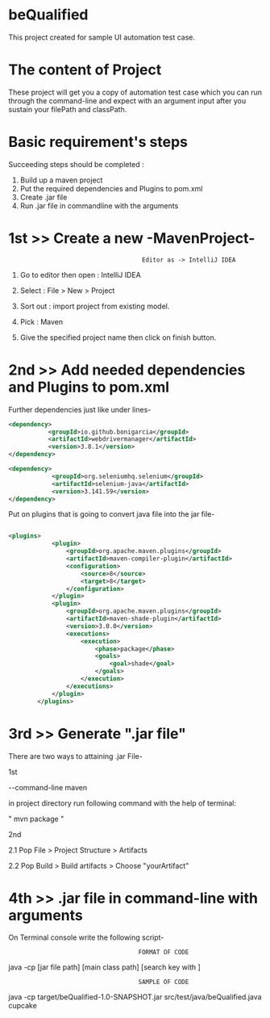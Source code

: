 # beQualifiedThis project created for sample UI automation test case.# The content of ProjectThese project will get you a copy of automation test case which you can run through the command-line and expectwith an argument input after you sustain your filePath and classPath.# Basic requirement's stepsSucceeding steps should be completed :1) Build up a maven project 2) Put the required dependencies and Plugins to pom.xml3) Create .jar file4) Run .jar file in commandline with the arguments# 1st >> Create a new -MavenProject-                                         Editor as -> IntelliJ IDEA 1. Go to editor then open : IntelliJ IDEA2. Select : File > New > Project 3. Sort out : import project from existing model.4. Pick : Maven 5. Give the specified project name then click on finish button.     # 2nd >> Add needed dependencies and Plugins to pom.xmlFurther dependencies just like under lines-````xml<dependency>           <groupId>io.github.bonigarcia</groupId>           <artifactId>webdrivermanager</artifactId>           <version>3.8.1</version></dependency>````````xml<dependency>            <groupId>org.seleniumhq.selenium</groupId>            <artifactId>selenium-java</artifactId>            <version>3.141.59</version></dependency>````Put on plugins that is going to convert java file into the jar file-````xml<plugins>            <plugin>                <groupId>org.apache.maven.plugins</groupId>                <artifactId>maven-compiler-plugin</artifactId>                <configuration>                    <source>8</source>                    <target>8</target>                </configuration>            </plugin>            <plugin>                <groupId>org.apache.maven.plugins</groupId>                <artifactId>maven-shade-plugin</artifactId>                <version>3.0.0</version>                <executions>                    <execution>                        <phase>package</phase>                        <goals>                            <goal>shade</goal>                        </goals>                    </execution>                </executions>            </plugin>        </plugins>````# 3rd >> Generate ".jar file"  There are two ways to attaining .jar File- 1st      --command-line maven      in project directory run following command with the help of terminal:    " mvn package "  2nd2.1 Pop File > Project Structure > Artifacts 2.2 Pop Build > Build artifacts > Choose "yourArtifact"        # 4th >> .jar file in command-line with argumentsOn Terminal console write the following script-                                        FORMAT OF CODE java -cp [jar file path] [main class path] [search key with ]                                        SAMPLE OF CODEjava -cp target/beQualified-1.0-SNAPSHOT.jar src/test/java/beQualified.java cupcake 